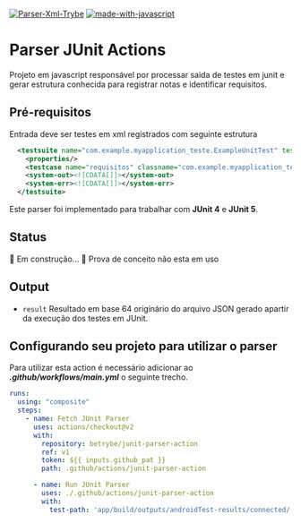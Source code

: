 [![Parser-Xml-Trybe](https://img.shields.io/badge/parser-trybe-green.svg)](https://github.com/Naereen/badges)
 [![made-with-javascript](https://img.shields.io/badge/Made%20with-JavaScript-1f425f.svg)](https://www.javascript.com)

# Parser JUnit Actions

Projeto em javascript responsável por processar saida de testes em junit e gerar estrutura conhecida para registrar notas e identificar requisitos.
## Pré-requisitos

Entrada deve ser testes em xml registrados com seguinte estrutura

```xml
  <testsuite name="com.example.myapplication_teste.ExampleUnitTest" tests="1" skipped="0" failures="0" errors="0" timestamp="2022-03-24T12:26:35" hostname="vostro" time="0.001">
    <properties/>
    <testcase name="requisitos" classname="com.example.myapplication_teste.ExampleUnitTest" time="0.001"/>
    <system-out><![CDATA[]]></system-out>
    <system-err><![CDATA[]]></system-err>
  </testsuite>
```
Este parser foi implementado para trabalhar com **JUnit 4** e **JUnit 5**. 

## Status

🚧 Em construção... 🚧
Prova de conceito não esta em uso

## Output 
  - ```result```
  Resultado em base 64 originário do arquivo JSON gerado apartir da execução dos testes em JUnit.

## Configurando seu projeto para utilizar o parser 

Para utilizar esta action é necessário adicionar ao ***.github/workflows/main.yml*** o seguinte trecho.
```yml
runs: 
  using: "composite"
  steps: 
    - name: Fetch JUnit Parser
      uses: actions/checkout@v2
      with:
        repository: betrybe/junit-parser-action
        ref: v1
        token: ${{ inputs.github_pat }}
        path: .github/actions/junit-parser-action

      - name: Run JUnit Parser
        uses: ./.github/actions/junit-parser-action
        with:
          test-path: 'app/build/outputs/androidTest-results/connected/'
```


